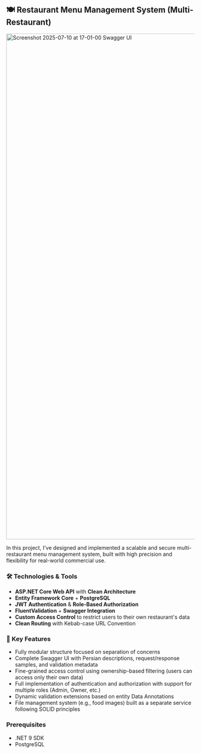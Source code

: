 ## 🍽️ Restaurant Menu Management System (Multi-Restaurant)

<img width="1520" height="1351" alt="Screenshot 2025-07-10 at 17-01-00 Swagger UI" src="https://github.com/user-attachments/assets/01a691bc-deec-40b8-9293-aaba763dc4a2" />

In this project, I've designed and implemented a scalable and secure multi-restaurant menu management system, built with high precision and flexibility for real-world commercial use.

### 🛠️ Technologies & Tools

- **ASP.NET Core Web API** with **Clean Architecture**
- **Entity Framework Core** + **PostgreSQL**
- **JWT Authentication** & **Role-Based Authorization**
- **FluentValidation** + **Swagger Integration**
- **Custom Access Control** to restrict users to their own restaurant's data
- **Clean Routing** with Kebab-case URL Convention

### 🚀 Key Features

- Fully modular structure focused on separation of concerns
- Complete Swagger UI with Persian descriptions, request/response samples, and validation metadata
- Fine-grained access control using ownership-based filtering (users can access only their own data)
- Full implementation of authentication and authorization with support for multiple roles (Admin, Owner, etc.)
- Dynamic validation extensions based on entity Data Annotations
- File management system (e.g., food images) built as a separate service following SOLID principles

### Prerequisites
- .NET 9 SDK
- PostgreSQL
